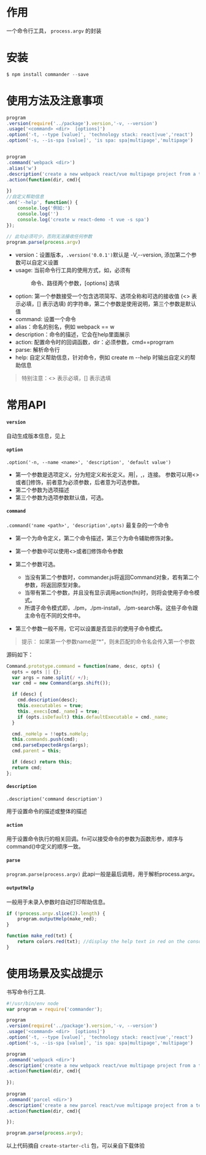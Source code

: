 # 作用
一个命令行工具， `process.argv` 的封装

# 安装
```javascript
$ npm install commander --save
```

# 使用方法及注意事项

```js
program
.version(require('../package').version,'-v, --version')
.usage('<command> <dir>  [options]')
.option('-t, --type [value]', 'technology stack: react|vue','react')
.option('-s, --is-spa [value]', 'is spa: spa|multipage','multipage')


program
.command('webpack <dir>')
.alias('w')
.description('create a new webpack react/vue multipage project from a template')
.action(function(dir, cmd){
	
})    
//自定义帮助信息
.on('--help', function() {
	console.log('例如:')
	console.log('')
	console.log('create w react-demo -t vue -s spa')
});
	
// 此句必须可少，否则无法接收任何参数
program.parse(process.argv)

```

- version：设置版本，`.version('0.0.1')`默认是 -V,--version, 添加第二个参数可以自定义设置
- usage: 当前命令行工具的使用方式，如，必须有<command> <dir>命令、路径两个参数，[options] 选填
- option: 第一个参数接受一个包含选项简写、选项全称和可选的接收值 (<> 表示必填，[] 表示选填) 的字符串，第二个参数是使用说明，第三个参数是默认值
- command: 设置一个命令
- alias：命名的别名，例如 webpack == w
- description：命令的描述，它会在help里面展示
- action: 配置命令时的回调函数，dir：必须参数，cmd==progrram
- parse: 解析命令行
- help: 自定义帮助信息，针对命令，例如 create m --help 时输出自定义的帮助信息



> 特别注意：<> 表示必填，[] 表示选填

# 常用API

#### `version`
自动生成版本信息，见上

#### `option`
`.option('-n, --name <name>', 'description', 'default value')`

- 第一个参数是选项定义，分为短定义和长定义。用|，,，连接。
参数可以用<>或者[]修饰，前者意为必须参数，后者意为可选参数。
- 第二个参数为选项描述
- 第三个参数为选项参数默认值，可选。


#### `command`
`.command('name <path>', 'description',opts)`
最复杂的一个命令
- 第一个为命令定义，第二个命令描述，第三个为命令辅助修饰对象。
- 第一个参数中可以使用<>或者[]修饰命令参数
- 第二个参数可选。
  - 当没有第二个参数时，commander.js将返回Command对象，若有第二个参数，将返回原型对象。
  - 当带有第二个参数，并且没有显示调用action(fn)时，则将会使用子命令模式。
  - 所谓子命令模式即，./pm，./pm-install，./pm-search等。这些子命令跟主命令在不同的文件中。

- 第三个参数一般不用，它可以设置是否显示的使用子命令模式。

> 提示： 如果第一个参数name是“*”，则未匹配的命令名会传入第一个参数

源码如下：
```js
Command.prototype.command = function(name, desc, opts) {
  opts = opts || {};
  var args = name.split(/ +/);
  var cmd = new Command(args.shift());

  if (desc) {
    cmd.description(desc);
    this.executables = true;
    this._execs[cmd._name] = true;
    if (opts.isDefault) this.defaultExecutable = cmd._name;
  }

  cmd._noHelp = !!opts.noHelp;
  this.commands.push(cmd);
  cmd.parseExpectedArgs(args);
  cmd.parent = this;

  if (desc) return this;
  return cmd;
};
```

#### `description`
`.description('command description')`

用于设置命令的描述或整体的描述

#### `action`
用于设置命令执行的相关回调。fn可以接受命令的参数为函数形参，顺序与command()中定义的顺序一致。

#### `parse`
`program.parse(process.argv)`
此api一般是最后调用，用于解析process.argv。


#### `outputHelp`

一般用于未录入参数时自动打印帮助信息。

```js
if (!process.argv.slice(2).length) {
    program.outputHelp(make_red);
}

function make_red(txt) {
    return colors.red(txt); //display the help text in red on the console
}
```

# 使用场景及实战提示
书写命令行工具.


```js
#!/usr/bin/env node
var program = require('commander');

program
.version(require('../package').version,'-v, --version')
.usage('<command> <dir>  [options]')
.option('-t, --type [value]', 'technology stack: react|vue','react')
.option('-s, --is-spa [value]', 'is spa: spa|multipage','multipage')

program
.command('webpack <dir>')
.description('create a new webpack react/vue multipage project from a template')
.action(function(dir, cmd){
	
});
	
program
.command('parcel <dir>')
.description('create a new parcel react/vue multipage project from a template')
.action(function(dir, cmd){

});

program.parse(process.argv);

```
以上代码摘自 `create-starter-cli` 包，可以亲自下载体验